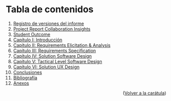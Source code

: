 # Tabla de contenidos

<ol>
  <li><a href="https://github.com/WX82-06-Arquitectura-de-Swe-Emergentes/upc-pre-202302-si572-SW71-adventurahub-report/blob/main/Registro_de_Versiones.md">Registro de versiones del informe</a></li>
  <li><a href="https://github.com/WX82-06-Arquitectura-de-Swe-Emergentes/upc-pre-202302-si572-SW71-adventurahub-report/blob/main/Project_Report_Collaboration_Insights.md">Project Report Collaboration Insights</a></li>
  <li><a href="https://github.com/WX82-06-Arquitectura-de-Swe-Emergentes/upc-pre-202302-si572-SW71-adventurahub-report/blob/main/Student_Outcome.md">Student Outcome</a></li>
  <li><a href="https://github.com/WX82-06-Arquitectura-de-Swe-Emergentes/upc-pre-202302-si572-SW71-adventurahub-report/blob/main/Capitulo_I_Introduccion.md">Capítulo I: Introducción</a></li>
  <li><a href="https://github.com/WX82-06-Arquitectura-de-Swe-Emergentes/upc-pre-202302-si572-SW71-adventurahub-report/blob/main/Capitulo_II_Requirements_Elicitation_And_Analysis.md">Capítulo II: Requirements Elicitation & Analysis</a></li>
  <li><a href="https://github.com/WX82-06-Arquitectura-de-Swe-Emergentes/upc-pre-202302-si572-SW71-adventurahub-report/blob/main/Capitulo_III_Requirements_Specification.md">Capítulo III: Requirements Specification</a></li>
  <li><a href="https://github.com/WX82-06-Arquitectura-de-Swe-Emergentes/upc-pre-202302-si572-SW71-adventurahub-report/blob/main/Capitulo_IV_Solution_Software_Design.md">Capítulo IV: Solution Software Design</a></li>
  <li><a href="https://github.com/WX82-06-Arquitectura-de-Swe-Emergentes/upc-pre-202302-si572-SW71-adventurahub-report/blob/Capitulo_V_Tactical-Level_Software_Design/Capitulo_V_Tactical-Level_Software_Design.md">Capítulo V: Tactical Level Software Design</a></li>
  <li><a href="https://github.com/WX82-06-Arquitectura-de-Swe-Emergentes/upc-pre-202302-si572-SW71-adventurahub-report/blob/Capitulo_VI_Solution_UX_Design/Capitulo_VI_Solution_UX_Design.md">Capítulo VI: Solution UX Design</a></li>
  <li><a href="https://github.com/WX82-06-Arquitectura-de-Swe-Emergentes/upc-pre-202302-si572-SW71-adventurahub-report/blob/main/Conclusiones.md">Conclusiones</a></li>
  <li><a href="https://github.com/WX82-06-Arquitectura-de-Swe-Emergentes/upc-pre-202302-si572-SW71-adventurahub-report/blob/main/Bibliografia.md">Bibliografía</a></li>
  <li><a href="https://github.com/WX82-06-Arquitectura-de-Swe-Emergentes/upc-pre-202302-si572-SW71-adventurahub-report/blob/main/Anexos.md">Anexos</a></li>
</ol>

<p align="right">(<a href="https://github.com/WX82-06-Arquitectura-de-Swe-Emergentes/upc-pre-202302-si572-SW71-adventurahub-report/blob/main/README.md">Volver a la carátula</a>)</p>
